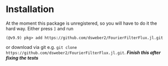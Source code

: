 # Installation

At the moment this package is unregistered, so you will have to do it the hard
way. Either press `]` and run
```
(@v9.9) pkg> add https://github.com/dsweber2/FourierFilterFlux.jl.git
```
or download via git e.g. `git clone
https://github.com/dsweber2/FourierFilterFlux.jl.git`. ***Finish this after
fixing the tests*** 
